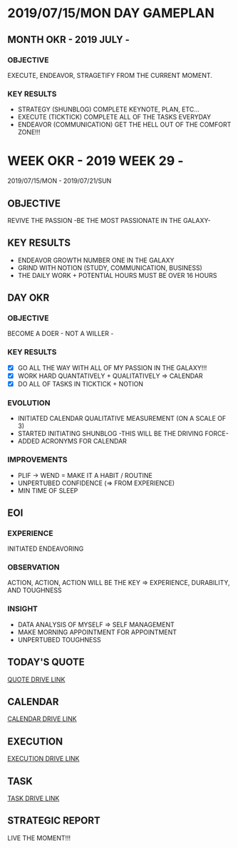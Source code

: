 # 2019/07/15/MON DAY GAMEPLAN

## MONTH OKR - 2019 JULY -

### OBJECTIVE

EXECUTE, ENDEAVOR, STRAGETIFY FROM THE CURRENT MOMENT.

### KEY RESULTS

- STRATEGY (SHUNBLOG) COMPLETE KEYNOTE, PLAN, ETC...
- EXECUTE (TICKTICK) COMPLETE ALL OF THE TASKS EVERYDAY
- ENDEAVOR (COMMUNICATION) GET THE HELL OUT OF THE COMFORT ZONE!!!

# WEEK OKR - 2019 WEEK 29 -

2019/07/15/MON - 2019/07/21/SUN

## OBJECTIVE

REVIVE THE PASSION -BE THE MOST PASSIONATE IN THE GALAXY-

## KEY RESULTS

- ENDEAVOR GROWTH NUMBER ONE IN THE GALAXY
- GRIND WITH NOTION (STUDY, COMMUNICATION, BUSINESS)
- THE DAILY WORK + POTENTIAL HOURS MUST BE OVER 16 HOURS

## DAY OKR

### OBJECTIVE

BECOME A DOER - NOT A WILLER -

### KEY RESULTS

- [x] GO ALL THE WAY WITH ALL OF MY PASSION IN THE GALAXY!!!
- [x] WORK HARD QUANTATIVELY + QUALITATIVELY => CALENDAR
- [x] DO ALL OF TASKS IN TICKTICK + NOTION

### EVOLUTION

- INITIATED CALENDAR QUALITATIVE MEASUREMENT (ON A SCALE OF 3)
- STARTED INITIATING SHUNBLOG -THIS WILL BE THE DRIVING FORCE-
- ADDED ACRONYMS FOR CALENDAR

### IMPROVEMENTS

- PLIF -> WEND = MAKE IT A HABIT / ROUTINE
- UNPERTUBED CONFIDENCE (=> FROM EXPERIENCE)
- MIN TIME OF SLEEP

## EOI

### EXPERIENCE

INITIATED ENDEAVORING

### OBSERVATION

ACTION, ACTION, ACTION WILL BE THE KEY => EXPERIENCE, DURABILITY, AND TOUGHNESS

### INSIGHT

- DATA ANALYSIS OF MYSELF => SELF MANAGEMENT
- MAKE MORNING APPOINTMENT FOR APPOINTMENT
- UNPERTUBED TOUGHNESS

## TODAY'S QUOTE

[QUOTE DRIVE LINK](https://drive.google.com/open?id=1cEbpzHe_uMpPt1LNYcw1ltowqpwADEeK)

## CALENDAR

[CALENDAR DRIVE LINK](https://drive.google.com/open?id=1HClsqW1tpeTsV2_f8MqDRJjICAsm2HeG)

## EXECUTION

[EXECUTION DRIVE LINK](https://docs.google.com/spreadsheets/d/1nUFC_97On1yc2Gvo3tWCSQ-rK42_PwxnO0aDLirarqA/edit?usp=sharing)

## TASK

[TASK DRIVE LINK](https://drive.google.com/open?id=1Wp3vLP4KveVo84C0nVKqOb9uSjC63r2h)

## STRATEGIC REPORT

LIVE THE MOMENT!!!
